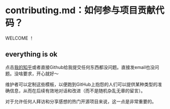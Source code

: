 # contributing.md：如何参与项目贡献代码？

WELCOME ！

## everything is ok

点击[我的知乎](https://www.zhihu.com/question/59524525/answer/213532626)或者直接Github给我提交任何东西都没问题。直接发email也没问题。没啥要求，开心就好～

维护者可以定制这些模板，以便跑到GitHub上抱怨的人们可以提供某种类型的准确信息，从而在后续有效地对话和改进（而不是随机杂乱无章的留言）。

对于允许任何人拜访和分享感想的热门开源项目来说，这一点是非常重要的。